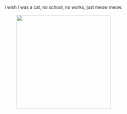 <p align="center">
  I wish I was a cat, no school, no works, just meow meow.
  <br><br>
  <img src="https://user-images.githubusercontent.com/29707893/151694133-f8b624ed-53b9-404f-960a-9aaa41144ed5.jpg" width="300">
</p>
